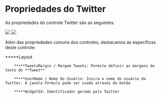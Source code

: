 # Propriedades do Twitter

As propriedades do controle Twitter são as seguintes:

![](http://www.gvinci.com.br/manual/twitter_1.zoom80.png)   ![](http://www.gvinci.com.br/manual/twitter_2.zoom80.png)

 Além das propriedades comuns dos controles, destacamos as específicas deste controle:

**•**Layout

        **•**TweetsMargin / Margem Tweets: Permite definir as margens do texto do **Tweet**

        **•**UserName / Nome do Usuário: Insira o nome do usuário do Twitter. A janela Fórmula pode ser usada através do botão

        **•**WidgetId: Identificador gerado pelo Twitter

